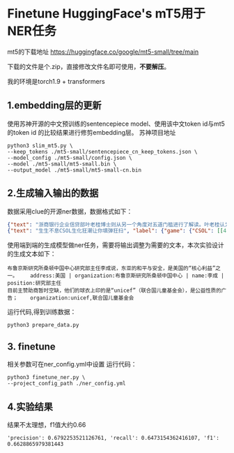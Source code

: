 # Finetune HuggingFace's mT5用于NER任务 
mt5的下载地址 https://huggingface.co/google/mt5-small/tree/main

下载的文件是个.zip，直接修改文件名即可使用，**不要解压**。

我的环境是torch1.9 + transformers

## 1.embedding层的更新
使用苏神开源的中文预训练的sentencepiece model、使用该中文token id与mt5的token id 的比较结果进行修剪embedding层。
苏神项目地址
```shell
python3 slim_mt5.py \
--keep_tokens ./mt5-small/sentencepiece_cn_keep_tokens.json \
--model_config ./mt5-small/config.json \
--model ./mt5-small/mt5-small.bin \
--output_model ./mt5-small/mt5-small-cn.bin
```

## 2.生成输入输出的数据
数据采用clue的开源ner数据，数据格式如下：
```json
{"text": "浙商银行企业信贷部叶老桂博士则从另一个角度对五道门槛进行了解读。叶老桂认为，对目前国内商业银行而言，", "label": {"name": {"叶老桂": [[9, 11]]}, "company": {"浙商银行": [[0, 3]]}}}
{"text": "生生不息CSOL生化狂潮让你填弹狂扫", "label": {"game": {"CSOL": [[4, 7]]}}}
```
使用端到端的生成模型做ner任务，需要将输出调整为需要的文本，本次实验设计的生成文本如下：
```text
布鲁京斯研究所桑顿中国中心研究部主任李成说，东亚的和平与安全，是美国的“核心利益”之一。	address:美国 | organization:布鲁京斯研究所桑顿中国中心 | name:李成 | position:研究部主任
目前主赞助商暂时空缺，他们的球衣上印的是“unicef”（联合国儿童基金会），是公益性质的广告；	organization:unicef,联合国儿童基金会
```

运行代码,得到训练数据：
```shell
python3 prepare_data.py 
```
## 3. finetune
相关参数可在ner_config.yml中设置
运行代码：
```shell
python3 finetune_ner.py \
--project_config_path ./ner_config.yml
```
## 4.实验结果
结果不太理想，f1值大约0.66
```text
'precision': 0.6792253521126761, 'recall': 0.6473154362416107, 'f1': 0.6628865979381443
```
